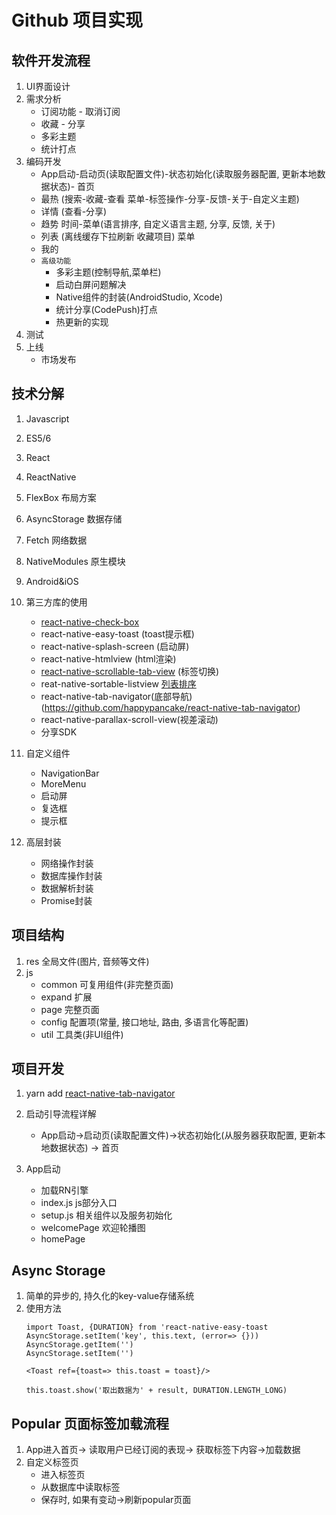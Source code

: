 # Github 项目实现

## 软件开发流程
1. UI界面设计
2. 需求分析
    - 订阅功能 - 取消订阅
    - 收藏 - 分享
    - 多彩主题
    - 统计打点
3. 编码开发
    - App启动-启动页(读取配置文件)-状态初始化(读取服务器配置, 更新本地数据状态)- 首页
    - 最热 (搜索-收藏-查看  菜单-标签操作-分享-反馈-关于-自定义主题)
    - 详情 (查看-分享)
    - 趋势 时间-菜单(语言排序, 自定义语言主题, 分享, 反馈, 关于)
    - 列表 (离线缓存下拉刷新 收藏项目) 菜单
    - 我的
    + `高级功能`
        - 多彩主题(控制导航,菜单栏)
        - 启动白屏问题解决
        - Native组件的封装(AndroidStudio, Xcode)
        - 统计分享(CodePush)打点
        - 热更新的实现
4. 测试
5. 上线
    - 市场发布

## 技术分解
1. Javascript
2. ES5/6
3. React
4. ReactNative
5. FlexBox   布局方案
6. AsyncStorage 数据存储
7. Fetch 网络数据
8. NativeModules 原生模块
9. Android&iOS
10. 第三方库的使用
    - [react-native-check-box](https://github.com/crazycodeboy/react-native-check-box)
    - react-native-easy-toast  (toast提示框)
    - react-native-splash-screen (启动屏)
    - react-native-htmlview (html渲染)
    - [react-native-scrollable-tab-view](https://github.com/skv-headless/react-native-scrollable-tab-view) (标签切换)
    - reat-native-sortable-listview [列表排序](https://github.com/mozillo/react-native-sortable-listview)
    - react-native-tab-navigator(底部导航)(https://github.com/happypancake/react-native-tab-navigator)
    - react-native-parallax-scroll-view(视差滚动)
    - 分享SDK
11. 自定义组件
    - NavigationBar
    - MoreMenu
    - 启动屏
    - 复选框
    - 提示框

12. 高层封装
    - 网络操作封装
    - 数据库操作封装
    - 数据解析封装
    - Promise封装

## 项目结构
1. res 全局文件(图片, 音频等文件)
2. js
    - common 可复用组件(非完整页面)
    - expand 扩展
    - page 完整页面
    - config 配置项(常量, 接口地址, 路由, 多语言化等配置)
    - util 工具类(非UI组件)


## 项目开发
1. yarn add [react-native-tab-navigator](https://github.com/happypancake/react-native-tab-navigator)

2. 启动引导流程详解
    - App启动->启动页(读取配置文件)->状态初始化(从服务器获取配置, 更新本地数据状态) -> 首页

3. App启动
    - 加载RN引擎
    - index.js js部分入口
    - setup.js 相关组件以及服务初始化
    - welcomePage 欢迎轮播图
    - homePage

## Async Storage
1. 简单的异步的, 持久化的key-value存储系统
2. 使用方法
    ```es6
    import Toast, {DURATION} from 'react-native-easy-toast
    AsyncStorage.setItem('key', this.text, (error=> {}))
    AsyncStorage.getItem('')
    AsyncStorage.setItem('')

    <Toast ref={toast=> this.toast = toast}/>

    this.toast.show('取出数据为' + result, DURATION.LENGTH_LONG)
    ```

## Popular 页面标签加载流程
1. App进入首页-> 读取用户已经订阅的表现-> 获取标签下内容->加载数据
2. 自定义标签页
    - 进入标签页
    - 从数据库中读取标签
    - 保存时, 如果有变动->刷新popular页面
